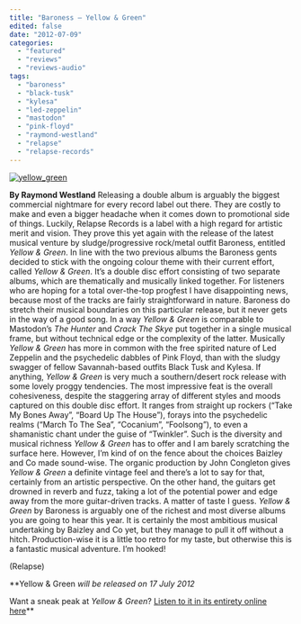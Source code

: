 ```yaml
---
title: "Baroness – Yellow & Green"
edited: false
date: "2012-07-09"
categories:
  - "featured"
  - "reviews"
  - "reviews-audio"
tags:
  - "baroness"
  - "black-tusk"
  - "kylesa"
  - "led-zeppelin"
  - "mastodon"
  - "pink-floyd"
  - "raymond-westland"
  - "relapse"
  - "relapse-records"
---
```


[![](http://www.hellbound.ca/wp-content/uploads/2012/07/yellow_green.jpg "yellow_green")](http://www.hellbound.ca/2012/07/baroness-yellow-green/yellow_green/)

**By Raymond Westland** Releasing a double album is arguably the biggest commercial nightmare for every record label out there. They are costly to make and even a bigger headache when it comes down to promotional side of things. Luckily, Relapse Records is a label with a high regard for artistic merit and vision. They prove this yet again with the release of the latest musical venture by sludge/progressive rock/metal outfit Baroness, entitled _Yellow & Green_. In line with the two previous albums the Baroness gents decided to stick with the ongoing colour theme with their current effort, called _Yellow & Green_. It’s a double disc effort consisting of two separate albums, which are thematically and musically linked together. For listeners who are hoping for a total over-the-top progfest I have disappointing news, because most of the tracks are fairly straightforward in nature. Baroness do stretch their musical boundaries on this particular release, but it never gets in the way of a good song. In a way _Yellow & Green_ is comparable to Mastodon’s _The Hunter_ and _Crack The Skye_ put together in a single musical frame, but without technical edge or the complexity of the latter. Musically _Yellow & Green_ has more in common with the free spirited nature of Led Zeppelin and the psychedelic dabbles of Pink Floyd, than with the sludgy swagger of fellow Savannah-based outfits Black Tusk and Kylesa. If anything, _Yellow & Green_ is very much a southern/desert rock release with some lovely proggy tendencies. The most impressive feat is the overall cohesiveness, despite the staggering array of different styles and moods captured on this double disc effort. It ranges from straight up rockers (“Take My Bones Away”, “Board Up The House”), forays into the psychedelic realms (“March To The Sea”, “Cocanium”, “Foolsong”), to even a shamanistic chant under the guise of “Twinkler”. Such is the diversity and musical richness _Yellow & Green_ has to offer and I am barely scratching the surface here. However, I’m kind of on the fence about the choices Baizley and Co made sound-wise. The organic production by John Congleton gives _Yellow & Green_ a definite vintage feel and there’s a lot to say for that, certainly from an artistic perspective. On the other hand, the guitars get drowned in reverb and fuzz, taking a lot of the potential power and edge away from the more guitar-driven tracks. A matter of taste I guess. _Yellow & Green_ by Baroness is arguably one of the richest and most diverse albums you are going to hear this year. It is certainly the most ambitious musical undertaking by Baizley and Co yet, but they manage to pull it off without a hitch. Production-wise it is a little too retro for my taste, but otherwise this is a fantastic musical adventure. I’m hooked!

(Relapse)

**Yellow & Green _will be released on 17 July 2012_

Want a sneak peak at _Yellow & Green_? [Listen to it in its entirety online here](http://www.npr.org/2012/07/08/156292608/first-listen-baroness-yellow-and-green)**
